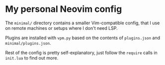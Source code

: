 # My personal Neovim config

The `minimal/` directory contains a smaller Vim-compatible config, that I use
on remote machines or setups where I don't need LSP.

Plugins are installed with `vpm.py` based on the contents of `plugins.json` and
`minimal/plugins.json`.

Rest of the config is pretty self-explanatory, just follow the `require` calls
in `init.lua` to find out more.
